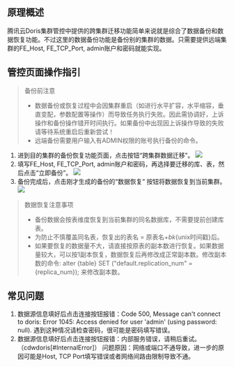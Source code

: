 ## 原理概述

腾讯云Doris集群管控中提供的跨集群迁移功能简单来说就是综合了数据备份和数据恢复功能。不过这里的数据备份功能是备份别的集群的数据。只需要提供远端集群的FE_Host, FE_TCP_Port, admin账户和密码就能实现。

## 管控页面操作指引
> 备份前注意
> - 数据备份或恢复过程中会因集群重启（如进行水平扩容，水平缩容，垂直变配，参数配置等操作）而导致任务执行失败。因此需协调好，上诉操作和备份操作错开时间执行。如果备份中出现因上诉操作导致的失败请等待系统重启后重新尝试！
> - 远端备份需要用户输入有ADMIN权限的账号执行备份的命令。


1. 进到目的集群的备份恢复功能页面，点击按钮“跨集群数据迁移”。
![](https://qcloudimg.tencent-cloud.cn/raw/7d2198bc13dee8dc6dcb259c51ced544.png)
2. 填写FE_Host, FE_TCP_Port, admin账户和密码，再选择要迁移的库、表，然后点击“立即备份”。
![](https://qcloudimg.tencent-cloud.cn/raw/b2cfdb65752e6da6ed80fdb18d9bb901.png)
3. 备份完成后，点击刚才生成的备份的“数据恢复” 按钮将数据恢复到当前集群。
![](https://qcloudimg.tencent-cloud.cn/raw/b5050848f54ba7bcf4d18c80ba0e0f50.png)

> 数据恢复注意事项
> -  备份数据会按表维度恢复到当前集群的同名数据库，不需要提前创建库表。
> -  为防止不慎覆盖同名表，恢复出的表名 = 原表名+_bk_{unix时间戳}后。
> -  如果要恢复的数据量不大，请直接按原表的副本数进行恢复。如果数据量较大，可以按1副本恢复，数据恢复后再修改成正常副本数。修改副本数的命令: alter {table} SET ("default.replication_num" = {replica_num}); 来修改副本数。


## 常见问题
1. 数据源信息填好后点击连接按钮报错：Code 500, Message can't connect to doris: Error 1045: Access denied for user 'admin' (using password: null).
遇到这种情况请检查密码，很可能是密码填写错误。
2. 数据源信息填好后点击连接按钮报错：内部服务错误，请稍后重试。（cdwdoris[#InternalError]）
问题原因：网络或端口不通导致，进一步的原因可能是Host, TCP Port填写错误或者网络间路由限制导致不通。